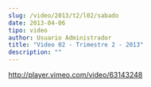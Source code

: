 ```yaml
---
slug: /video/2013/t2/l02/sabado
date: 2013-04-06
tipo: video
author: Usuario Administrador
title: "Video 02 - Trimestre 2 - 2013"
description: ""
---
```


http://player.vimeo.com/video/63143248
